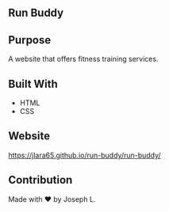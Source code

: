 ## Run Buddy

## Purpose

A website that offers fitness training services.

## Built With

* HTML
* CSS


## Website

https://jlara65.github.io/run-buddy/run-buddy/

## Contribution

Made with ❤️ by Joseph L. 